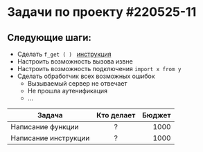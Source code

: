 # Задачи по проекту #220525-11

## Следующие шаги:
- Сделать `f_get ( ) ` 
    [инструкция](https://www.andreyolegovich.ru/code/python/rest_api.php)
- Настроить возможность вызова извне
- Настроить возможность подключения `import x from y`
- Сделать обработчик всех возможных ошибок
    - Вызываемый сервер не отвечает
    - Не прошла аутенификация
    - ...


| Задача                 | Кто делает    | Бюджет|
| ---------------------- |:-------------:| -----:|
| Написание функции      | ?             | 1000  |
| Написание инструкции   | ?             | 1000  |
